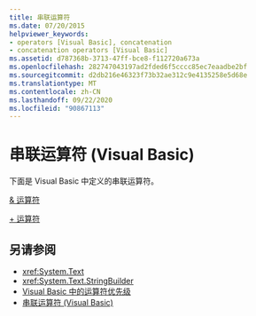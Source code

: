 ```yaml
---
title: 串联运算符
ms.date: 07/20/2015
helpviewer_keywords:
- operators [Visual Basic], concatenation
- concatenation operators [Visual Basic]
ms.assetid: d787368b-3713-47ff-bce8-f112720a673a
ms.openlocfilehash: 282747043197ad2fded6f5cccc85ec7eaadbe2bf
ms.sourcegitcommit: d2db216e46323f73b32ae312c9e4135258e5d68e
ms.translationtype: MT
ms.contentlocale: zh-CN
ms.lasthandoff: 09/22/2020
ms.locfileid: "90867113"
---
```

# <a name="concatenation-operators-visual-basic"></a>串联运算符 (Visual Basic)

下面是 Visual Basic 中定义的串联运算符。  
  
 [& 运算符](concatenation-operator.md)  
  
 [+ 运算符](addition-operator.md)  
  
## <a name="see-also"></a>另请参阅

- <xref:System.Text>
- <xref:System.Text.StringBuilder>
- [Visual Basic 中的运算符优先级](operator-precedence.md)
- [串联运算符 (Visual Basic)](../../programming-guide/language-features/operators-and-expressions/concatenation-operators.md)
